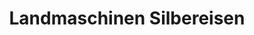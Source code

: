 ---
title: "Landmaschinen Silbereisen"
url: /ruhstorf-a-d-rott/landmaschinen-silbereisen/
shop: Eisenwaren
---